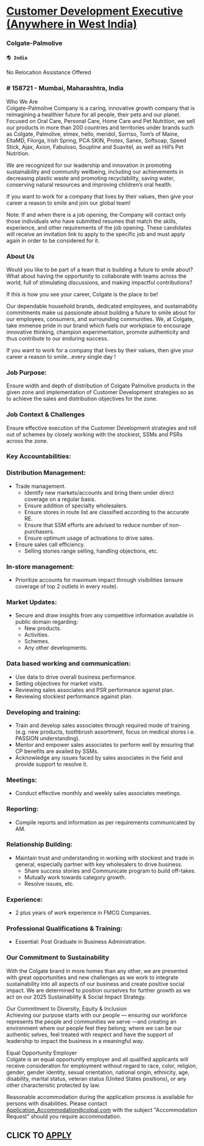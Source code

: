 # [Customer Development Executive (Anywhere in West India)](https://www.remotewlb.com/apply/customer-development-executive-anywhere-in-west-india)  
### Colgate-Palmolive  
#### `🌎 India`  

No Relocation Assistance Offered

### # 158721 - Mumbai, Maharashtra, India

Who We Are  
Colgate-Palmolive Company is a caring, innovative growth company that is reimagining a healthier future for all people, their pets and our planet. Focused on Oral Care, Personal Care, Home Care and Pet Nutrition, we sell our products in more than 200 countries and territories under brands such as Colgate, Palmolive, elmex, hello, meridol, Sorriso, Tom’s of Maine, EltaMD, Filorga, Irish Spring, PCA SKIN, Protex, Sanex, Softsoap, Speed Stick, Ajax, Axion, Fabuloso, Soupline and Suavitel, as well as Hill’s Pet Nutrition.  
  
We are recognized for our leadership and innovation in promoting sustainability and community wellbeing, including our achievements in decreasing plastic waste and promoting recyclability, saving water, conserving natural resources and improving children’s oral health.  
  
If you want to work for a company that lives by their values, then give your career a reason to smile and join our global team!

Note: If and when there is a job opening, the Company will contact only those individuals who have submitted resumes that match the skills, experience, and other requirements of the job opening. These candidates will receive an invitation link to apply to the specific job and must apply again in order to be considered for it.

### About Us

Would you like to be part of a team that is building a future to smile about? What about having the opportunity to collaborate with teams across the world, full of stimulating discussions, and making impactful contributions?

If this is how you see your career, Colgate is the place to be!

Our dependable household brands, dedicated employees, and sustainability commitments make us passionate about building a future to smile about for our employees, consumers, and surrounding communities. We, at Colgate, take immense pride in our brand which fuels our workplace to encourage innovative thinking, champion experimentation, promote authenticity and thus contribute to our enduring success.

If you want to work for a company that lives by their values, then give your career a reason to smile...every single day !

### Job Purpose:

Ensure width and depth of distribution of Colgate Palmolive products in the given zone and implementation of Customer Development strategies so as to achieve the sales and distribution objectives for the zone.

### Job Context & Challenges

Ensure effective execution of the Customer Development strategies and roll out of schemes by closely working with the stockiest, SSMs and PSRs across the zone.

### Key Accountabilities:

### Distribution Management:

  * Trade management.
    * Identify new markets/accounts and bring them under direct coverage on a regular basis.
    * Ensure addition of specialty wholesalers.
    * Ensure stores in route list are classified according to the accurate RE.
    * Ensure that SSM efforts are advised to reduce number of non-purchasers.
    * Ensure optimum usage of activations to drive sales.
  * Ensure sales call efficiency.
    * Selling stories range selling, handling objections, etc.

### In-store management:

  * Prioritize accounts for maximum impact through visibilities (ensure coverage of top 2 outlets in every route).

### Market Updates:

  * Secure and draw insights from any competitive information available in public domain regarding:
    * New products.
    * Activities.
    * Schemes.
    * Any other developments.

### Data based working and communication:

  * Use data to drive overall business performance.
  * Setting objectives for market visits.
  * Reviewing sales associates and PSR performance against plan.
  * Reviewing stockiest performance against plan.

### Developing and training:

  * Train and develop sales associates through required mode of training (e.g. new products, toothbrush assortment, focus on medical stores i.e. PASSION understanding).
  * Mentor and empower sales associates to perform well by ensuring that CP benefits are availed by SSMs.
  * Acknowledge any issues faced by sales associates in the field and provide support to resolve it.

### Meetings:

  * Conduct effective monthly and weekly sales associates meetings.

### Reporting:

  * Compile reports and information as per requirements communicated by AM.

### Relationship Building:

  * Maintain trust and understanding in working with stockiest and trade in general, especially partner with key wholesalers to drive business.
    * Share success stories and Communicate program to build off-takes.
    * Mutually work towards category growth.
    * Resolve issues, etc.

### Experience:

  * 2 plus years of work experience in FMCG Companies.

### Professional Qualifications & Training:

  * Essential: Post Graduate in Business Administration.

### Our Commitment to Sustainability

With the Colgate brand in more homes than any other, we are presented with great opportunities and new challenges as we work to integrate sustainability into all aspects of our business and create positive social impact. We are determined to position ourselves for further growth as we act on our 2025 Sustainability & Social Impact Strategy.  
  
Our Commitment to Diversity, Equity & Inclusion  
Achieving our purpose starts with our people — ensuring our workforce represents the people and communities we serve —and creating an environment where our people feel they belong; where we can be our authentic selves, feel treated with respect and have the support of leadership to impact the business in a meaningful way.  
  
Equal Opportunity Employer  
Colgate is an equal opportunity employer and all qualified applicants will receive consideration for employment without regard to race, color, religion, gender, gender identity, sexual orientation, national origin, ethnicity, age, disability, marital status, veteran status (United States positions), or any other characteristic protected by law.  
  
Reasonable accommodation during the application process is available for persons with disabilities. Please contact Application_Accommodation@colpal.com with the subject "Accommodation Request" should you require accommodation.  

  
## CLICK TO [APPLY](https://www.remotewlb.com/apply/customer-development-executive-anywhere-in-west-india)

